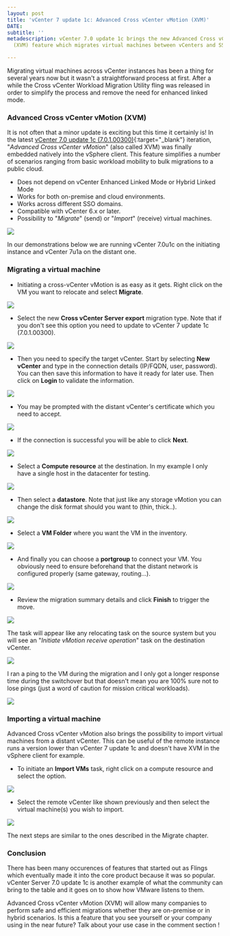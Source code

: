 ```yaml
---
layout: post
title: 'vCenter 7 update 1c: Advanced Cross vCenter vMotion (XVM)'
DATE: 
subtitle: ''
metadescription: vCenter 7.0 update 1c brings the new Advanced Cross vCenter vMotion
  (XVM) feature which migrates virtual machines between vCenters and SSO domaines.

---
```

Migrating virtual machines across vCenter instances has been a thing for several years now but it wasn't a straightforward process at first. After a while the Cross vCenter Workload Migration Utility fling was released in order to simplify the process and remove the need for enhanced linked mode.

### Advanced Cross vCenter vMotion (XVM)

It is not often that a minor update is exciting but this time it certainly is! In the latest [vCenter 7.0 update 1c (7.0.1.00300)](https://docs.vmware.com/en/VMware-vSphere/7.0/rn/vsphere-vcenter-server-70u1c-release-notes.html){:target="_blank"} iteration, "_Advanced Cross vCenter vMotion_" (also called XVM) was finally embedded natively into the vSphere client. This feature simplifies a number of scenarios ranging from basic workload mobility to bulk migrations to a public cloud.

* Does not depend on vCenter Enhanced Linked Mode or Hybrid Linked Mode
* Works for both on-premise and cloud environments.
* Works across different SSO domains.
* Compatible with vCenter 6.x or later.
* Possibility to "_Migrate_" (send) or "_Import_" (receive) virtual machines.

![](/img/xvm000.PNG)

In our demonstrations below we are running vCenter 7.0u1c on the initiating instance and vCenter 7u1a on the distant one.

### Migrating a virtual machine

* Initiating a cross-vCenter vMotion is as easy as it gets. Right click on the VM you want to relocate and select **Migrate**.

![](/img/xvm0-1.png)

* Select the new **Cross vCenter Server export** migration type. Note that if you don't see this option you need to update to vCenter 7 update 1c (7.0.1.00300).

![](/img/xvm1.png)

* Then you need to specify the target vCenter. Start by selecting **New vCenter** and type in the connection details (IP/FQDN, user, password). You can then save this information to have it ready for later use. Then click on **Login** to validate the information.

![](/img/xvm2.png)

* You may be prompted with the distant vCenter's certificate which you need to accept.

![](/img/xvm3.png)

* If the connection is successful you will be able to click **Next**.

![](/img/xvm4.png)

* Select a **Compute resource** at the destination. In my example I only have a single host in the datacenter for testing.

![](/img/xvm5.png)

* Then select a **datastore**. Note that just like any storage vMotion you can change the disk format should you want to (thin, thick..).

![](/img/xvm6.png)

* Select a **VM Folder** where you want the VM in the inventory.

![](/img/xvm7.png)

* And finally you can choose a **portgroup** to connect your VM. You obviously need to ensure beforehand that the distant network is configured properly (same gateway, routing...).

![](/img/xvm8.png)

* Review the migration summary details and click **Finish** to trigger the move.

![](/img/xvm9.png)

The task will appear like any relocating task on the source system but you will see an "_Initiate vMotion receive operation_" task on the destination vCenter.

![](/img/xvm11.png)

I ran a ping to the VM during the migration and I only got a longer response time during the switchover but that doesn't mean you are 100% sure not to lose pings (just a word of caution for mission critical workloads).

![](/img/xvm12-1.png)

### Importing a virtual machine

Advanced Cross vCenter vMotion also brings the possibility to import virtual machines from a distant vCenter. This can be useful of the remote instance runs a version lower than vCenter 7 update 1c and doesn't have XVM in the vSphere client for example.

* To initiate an **Import VMs** task, right click on a compute resource and select the option.

**![](/img/xvm10.png)**

* Select the remote vCenter like shown previously and then select the virtual machine(s) you wish to import.

![](/img/xvm13.png)

The next steps are similar to the ones described in the Migrate chapter.

### Conclusion

There has been many occurences of features that started out as Flings which eventually made it into the core product because it was so popular. vCenter Server 7.0 update 1c is another example of what the community can bring to the table and it goes on to show how VMware listens to them.

Advanced Cross vCenter vMotion (XVM) will allow many companies to perform safe and efficient migrations whether they are on-premise or in hybrid scenarios. Is this a feature that you see yourself or your company using in the near future? Talk about your use case in the comment section !
